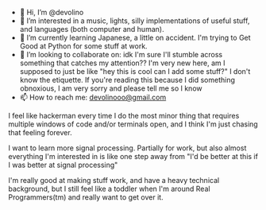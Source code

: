 - 👋 Hi, I’m @devolino
- 👀 I’m interested in a music, lights, silly implementations of useful stuff, and languages (both computer and human).
- 🌱 I’m currently learning Japanese, a little on accident. I'm trying to Get Good at Python for some stuff at work.
- 💞️ I’m looking to collaborate on: idk I'm sure I'll stumble across something that catches my attention?? I'm very new here, am I supposed to just
be like "hey this is cool can I add some stuff?" I don't know the etiquette. If you're reading this because I did something obnoxious, 
I am very sorry and please tell me so I know
- 📫 How to reach me: devolinooo@gmail.com

I feel like hackerman every time I do the most minor thing that requires multiple windows of code and/or terminals open, 
and I think I'm just chasing that feeling forever.

I want to learn more signal processing. Partially for work, but also almost everything I'm interested in is like 
one step away from "I'd be better at this if I was better at signal processing"

I'm really good at making stuff work, and have a heavy technical background, but I still feel like a toddler when I'm 
around Real Programmers(tm) and really want to get over it.

<!---
devolino/devolino is a ✨ special ✨ repository because its `README.md` (this file) appears on your GitHub profile.
You can click the Preview link to take a look at your changes.
--->
